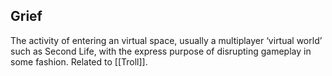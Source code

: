## Grief 
The activity of entering an virtual space, usually a multiplayer ‘virtual world’ such as Second Life, with the express purpose of disrupting gameplay in some fashion. Related to [[Troll]].